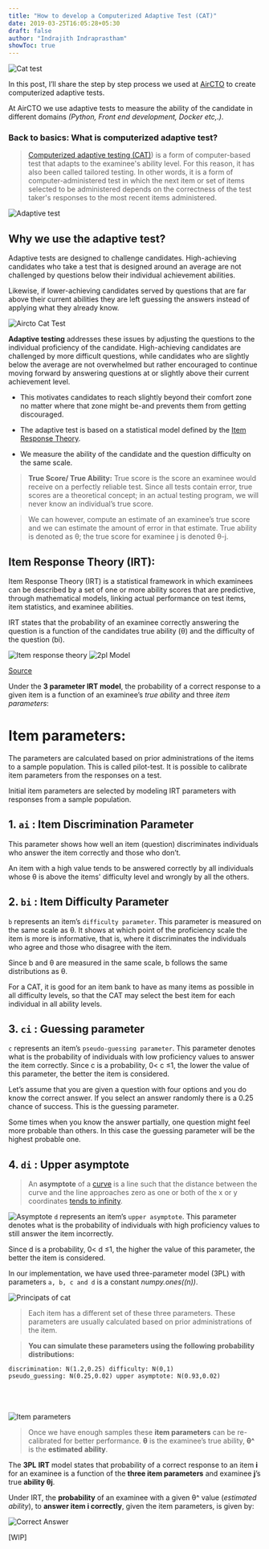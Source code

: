 ```yaml
---
title: "How to develop a Computerized Adaptive Test (CAT)"
date: 2019-03-25T16:05:28+05:30
draft: false
author: "Indrajith Indraprastham"
showToc: true
---
```

![Cat test](/cat-test.png)

In this post, I’ll share the step by step process we used at [AirCTO](https://www.linkedin.com/company/aircto/) to create computerized adaptive tests.

At AirCTO we use adaptive tests to measure the ability of the candidate in different domains *(Python, Front end development, Docker etc,.)*.

### Back to basics: What is computerized adaptive test?

> [Computerized adaptive testing (CAT)](https://en.wikipedia.org/wiki/Computerized_adaptive_testing)) is a form of computer-based test that adapts to the examinee's ability level. For this reason, it has also been called tailored testing. In other words, it is a form of computer-administered test in which the next item or set of items selected to be administered depends on the correctness of the test taker's responses to the most recent items administered.

![Adaptive test](/cat.png)

## Why we use the adaptive test?

Adaptive tests are designed to challenge candidates. High-achieving candidates who take a test that is designed around an average are not challenged by questions below their individual achievement abilities. 

Likewise, if lower-achieving candidates served by questions that are far above their current abilities they are left guessing the answers instead of applying what they already know.

![Aircto Cat Test](/aircto-cat.gif)

**Adaptive testing** addresses these issues by adjusting the questions to the individual proficiency of the candidate. High-achieving candidates are challenged by more difficult questions, while candidates who are slightly below the average are not overwhelmed but rather encouraged to continue moving forward by answering questions at or slightly above their current achievement level.

- This motivates candidates to reach slightly beyond their comfort zone no matter where that zone might be-and prevents them from getting discouraged.

- The adaptive test is based on a statistical model defined by the [Item Response Theory](https://en.wikipedia.org/wiki/Item_response_theory).
- We measure the ability of the candidate and the question difficulty on the same scale.

> **True Score/ True Ability:**
> True score is the score an examinee would receive on a perfectly reliable test.
>Since all tests contain error, true scores are a theoretical concept; in an actual testing program, we will never know an individual’s true score.

>We can however, compute an estimate of an examinee’s true score and we can estimate the amount of error in that estimate.
>True ability is denoted as θ; the true score for examinee j is denoted θ-j.

## Item Response Theory (IRT):
Item Response Theory (IRT) is a statistical framework in which examinees can be described by a set of one or more ability scores that are predictive, through mathematical models, linking actual performance on test items, item statistics, and examinee abilities.

IRT states that the probability of an examinee correctly answering the question is a function of the candidates true ability (θ) and the difficulty of the question (bi).

![Item response theory](/irt.png)
![2pl Model](/irt2.png)

[Source](http://doingbayesiandataanalysis.blogspot.com/2015/12/bayesian-item-response-theory-in-jags.html)

Under the **3 parameter IRT model**, the probability of a correct response to a given item is a function of an examinee’s *true ability* and three *item parameters*:

# Item parameters:

The parameters are calculated based on prior administrations of the items to a sample population. This is called pilot-test. It is possible to calibrate item parameters from the responses on a test.

Initial item parameters are selected by modeling IRT parameters with responses from a sample population.

## 1. `ai` : Item Discrimination Parameter

This parameter shows how well an item (question) discriminates individuals who answer the item correctly and those who don’t.

An item with a high value tends to be answered correctly by all individuals whose θ is above the items' difficulty level and wrongly by all the others.

## 2. `bi` : Item Difficulty Parameter

`b` represents an item’s `difficulty parameter`. This parameter is measured on the same scale as θ. It shows at which point of the proficiency scale the item is more is informative, that is, where it discriminates the individuals who agree and those who disagree with the item.

Since b and θ are measured in the same scale, b follows the same distributions as θ.

For a CAT, it is good for an item bank to have as many items as possible in all difficulty levels, so that the CAT may select the best item for each individual in all ability levels.

## 3. `ci` : Guessing parameter

`c` represents an item’s `pseudo-guessing parameter`. This parameter denotes what is the probability of individuals with low proficiency values to answer the item correctly. Since c is a probability, 0< c ≤1, the lower the value of this parameter, the better the item is considered.

Let’s assume that you are given a question with four options and you do know the correct answer. If you select an answer randomly there is a 0.25 chance of success. This is the guessing parameter.

Some times when you know the answer partially, one question might feel more probable than others. In this case the guessing parameter will be the highest probable one.

## 4. `di` : Upper asymptote

>An **asymptote** of a [curve](https://en.wikipedia.org/wiki/Curve) is a line such that the distance between the curve and the line approaches zero as one or both of the x or y coordinates [tends to infinity](https://en.wikipedia.org/wiki/Limit_of_a_function#Limits_at_infinity).

![Asymptote](/asymptote.png)
`d` represents an item’s `upper asymptote`. This parameter denotes what is the probability of individuals with high proficiency values to still answer the item incorrectly. 

Since d is a probability, 0< d ≤1, the higher the value of this parameter, the better the item is considered.

In our implementation, we have used three-parameter model (3PL) with parameters `a, b, c and d` is a constant *numpy.ones((n))*.

![Principats of cat](/principals-of-cat.png)

> Each item has a different set of these three parameters. These parameters are usually calculated based on prior administrations of the item.

> **You can simulate these parameters using the following probability distributions:**

    discrimination: N(1.2,0.25) difficulty: N(0,1)
    pseudo_guessing: N(0.25,0.02) upper asymptote: N(0.93,0.02)

\
\
\
![Item parameters](/item-parameters.jpeg)


>Once we have enough samples these **item parameters** can be re-calibrated for better performance.
>**θ** is the examinee’s true ability, **θ^** is the **estimated** **ability**.

The **3PL** **IRT** model states that probability of a correct response to an item **i** for an examinee is a function of the **three item parameters** and examinee **j**’s true **ability θj**.

Under IRT, the **probability** of an examinee with a given θ^ value (_estimated_ _ability_), to **answer item i correctly**, given the item parameters, is given by:

![Correct Answer](/p-correct-answer-irt.png)

[WIP]
